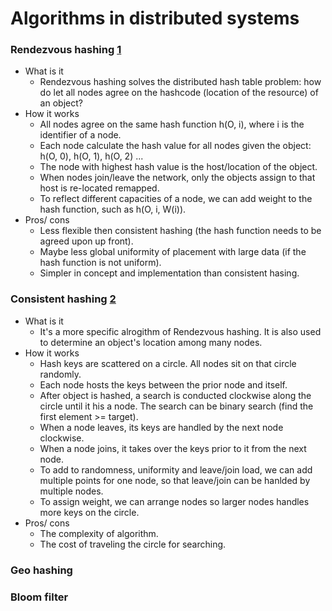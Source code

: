 # Algorithms in distributed systems

### Rendezvous hashing [1]
* What is it
    * Rendezvous hashing solves the distributed hash table problem: how do let all nodes agree on the hashcode (location of the resource) of an object?
* How it works
    * All nodes agree on the same hash function h(O, i), where i is the identifier of a node.
    * Each node calculate the hash value for all nodes given the object: h(O, 0), h(O, 1), h(O, 2) ...
    * The node with highest hash value is the host/location of the object.
    * When nodes join/leave the network, only the objects assign to that host is re-located remapped.
    * To reflect different capacities of a node, we can add weight to the hash function, such as h(O, i, W(i)).
* Pros/ cons
    * Less flexible then consistent hashing (the hash function needs to be agreed upon up front).
    * Maybe less global uniformity of placement with large data (if the hash function is not uniform).
    * Simpler in concept and implementation than consistent hasing.

### Consistent hashing [2]
* What is it
    * It's a more specific alrogithm of Rendezvous hashing. It is also used to determine an object's location among many nodes.
* How it works
    * Hash keys are scattered on a circle. All nodes sit on that circle randomly.
    * Each node hosts the keys between the prior node and itself. 
    * After object is hashed, a search is conducted clockwise along the circle until it his a node. The search can be binary search (find the first element >= target).
    * When a node leaves, its keys are handled by the next node clockwise.
    * When a node joins, it takes over the keys prior to it from the next node.
    * To add to randomness, uniformity and leave/join load, we can add multiple points for one node, so that leave/join can be hanlded by multiple nodes.
    * To assign weight, we can arrange nodes so larger nodes handles more keys on the circle.
* Pros/ cons
    * The complexity of algorithm.
    * The cost of traveling the circle for searching.


### Geo hashing

### Bloom filter


[1]: https://en.wikipedia.org/wiki/Rendezvous_hashing
[2]: http://highscalability.com/blog/2018/6/18/how-ably-efficiently-implemented-consistent-hashing.html